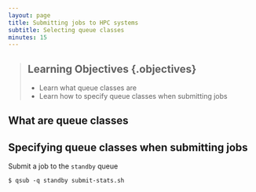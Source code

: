 ```yaml
---
layout: page
title: Submitting jobs to HPC systems
subtitle: Selecting queue classes
minutes: 15
---
```


> ## Learning Objectives {.objectives}
>
> * Learn what queue classes are
> * Learn how to specify queue classes when submitting jobs

## What are queue classes

## Specifying queue classes when submitting jobs

Submit a job to the `standby` queue

~~~ {.bash}
$ qsub -q standby submit-stats.sh
~~~

